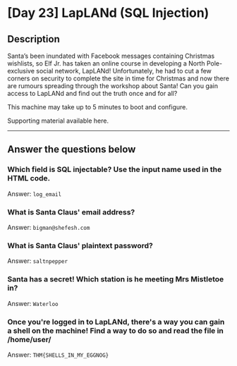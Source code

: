 #  [Day 23] LapLANd (SQL Injection)

## Description
Santa’s been inundated with Facebook messages containing Christmas wishlists, so Elf Jr. has taken an online course in developing a North Pole-exclusive social network, LapLANd! Unfortunately, he had to cut a few corners on security to complete the site in time for Christmas and now there are rumours spreading through the workshop about Santa! Can you gain access to LapLANd and find out the truth once and for all?

This machine may take up to 5 minutes to boot and configure.

Supporting material available here.

-----

## Answer the questions below

### Which field is SQL injectable? Use the input name used in the HTML code.
Answer: `log_email`

### What is Santa Claus' email address?
Answer: `bigman@shefesh.com`

### What is Santa Claus' plaintext password?
Answer: `saltnpepper`

### Santa has a secret! Which station is he meeting Mrs Mistletoe in?
Answer: `Waterloo`

### Once you're logged in to LapLANd, there's a way you can gain a shell on the machine! Find a way to do so and read the file in /home/user/
Answer: `THM{SHELLS_IN_MY_EGGNOG}`